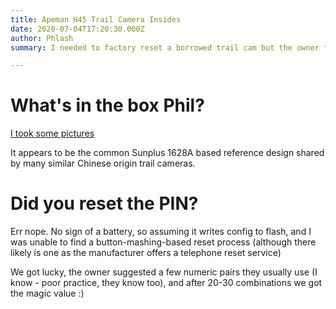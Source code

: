 ```yaml
---
title: Apeman H45 Trail Camera Insides
date: 2020-07-04T17:20:30.000Z
author: Phlash
summary: I needed to factory reset a borrowed trail cam but the owner forgot the PIN..

---
```

What's in the box Phil?
=======================

[I took some pictures](https://photos.app.goo.gl/EGLB6MBsZdFBRCjr5)

It appears to be the common Sunplus 1628A based reference design shared
by many similar Chinese origin trail cameras.

Did you reset the PIN?
======================

Err nope. No sign of a battery, so assuming it writes config to flash,
and I was unable to find a button-mashing-based reset process (although
there likely is one as the manufacturer offers a telephone reset service)

We got lucky, the owner suggested a few numeric pairs they usually use
(I know - poor practice, they know too), and after 20-30 combinations
we got the magic value :)
